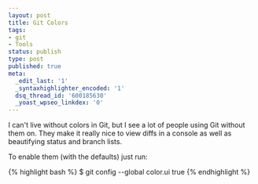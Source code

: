 ```yaml
---
layout: post
title: Git Colors
tags:
- git
- Tools
status: publish
type: post
published: true
meta:
  _edit_last: '1'
  _syntaxhighlighter_encoded: '1'
  dsq_thread_id: '600185630'
  _yoast_wpseo_linkdex: '0'
---
```

I can't live without colors in Git, but I see a lot of people using Git without them on. They make it really nice to view diffs in a console   as well as beautifying status and branch lists.

To enable them (with the defaults) just run:

{% highlight bash %}
$ git config --global color.ui true
{% endhighlight %}
